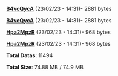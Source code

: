 [**B4vcQycA**](/data/B4vcQycA.txt) (23/02/23 - 14:31)- 2881 bytes

[**B4vcQycA**](/data/B4vcQycA.txt) (23/02/23 - 14:31)- 2881 bytes

[**Hpa2MpzR**](/data/Hpa2MpzR.txt) (23/02/23 - 14:31)- 968 bytes

[**Hpa2MpzR**](/data/Hpa2MpzR.txt) (23/02/23 - 14:31)- 968 bytes

**Total Datas**: 11494

**Total Size**: 74.88 MB / 74.9 MB